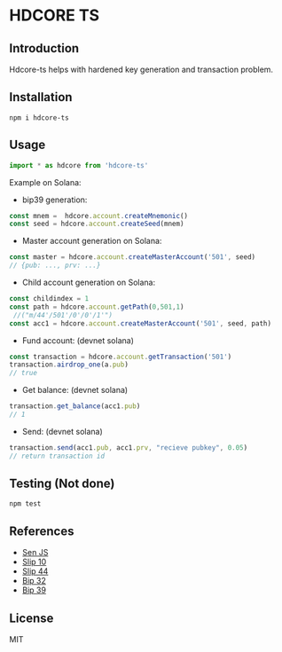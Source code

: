 # HDCORE TS


## Introduction
Hdcore-ts helps with hardened key generation and transaction problem.

## Installation

```shell
npm i hdcore-ts
```

## Usage
```ts
import * as hdcore from 'hdcore-ts'
```

Example on Solana: 
+ bip39 generation: 
```ts
const mnem =  hdcore.account.createMnemonic()
const seed = hdcore.account.createSeed(mnem)
```

+ Master account generation on Solana: 
```ts
const master = hdcore.account.createMasterAccount('501', seed)      
// {pub: ..., prv: ...}
```


+ Child account generation on Solana: 
```ts
const childindex = 1
const path = hdcore.account.getPath(0,501,1)                       
 //("m/44'/501'/0'/0'/1'")
const acc1 = hdcore.account.createMasterAccount('501', seed, path)
```

+ Fund account: (devnet solana) 
```ts
const transaction = hdcore.account.getTransaction('501')
transaction.airdrop_one(a.pub)                                      
// true
```

+ Get balance: (devnet solana)
```ts
transaction.get_balance(acc1.pub)                                   
// 1
```

+ Send: (devnet solana)
```ts
transaction.send(acc1.pub, acc1.prv, "recieve pubkey", 0.05)   
// return transaction id
```


## Testing (Not done)

```shell
npm test
```

## References
- [Sen JS](https://github.com/DescartesNetwork/sen-js)
- [Slip 10](https://github.com/satoshilabs/slips/blob/master/slip-0010.md)
- [Slip 44](https://github.com/satoshilabs/slips/blob/master/slip-0044.md)
- [Bip 32](https://github.com/bitcoin/bips/blob/master/bip-0032.mediawiki)
- [Bip 39](https://github.com/bitcoin/bips/blob/master/bip-0039.mediawiki)
  

## License

MIT
